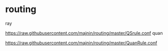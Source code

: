 # routing
ray

https://raw.githubusercontent.com/majnin/routing/master/QSrule.conf
quan

https://raw.githubusercontent.com/majnin/routing/master/QuanRule.conf
